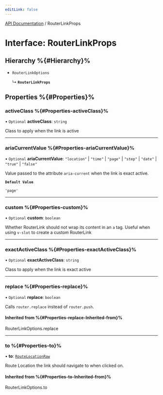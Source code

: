 ```yaml
---
editLink: false
---
```


[API Documentation](../index.md) / RouterLinkProps

# Interface: RouterLinkProps

## Hierarchy %{#Hierarchy}%

- `RouterLinkOptions`

  ↳ **`RouterLinkProps`**

## Properties %{#Properties}%

### activeClass %{#Properties-activeClass}%

• `Optional` **activeClass**: `string`

Class to apply when the link is active

---

### ariaCurrentValue %{#Properties-ariaCurrentValue}%

• `Optional` **ariaCurrentValue**: `"location"` \| `"time"` \| `"page"` \| `"step"` \| `"date"` \| `"true"` \| `"false"`

Value passed to the attribute `aria-current` when the link is exact active.

**`Default Value`**

`'page'`

---

### custom %{#Properties-custom}%

• `Optional` **custom**: `boolean`

Whether RouterLink should not wrap its content in an `a` tag. Useful when
using `v-slot` to create a custom RouterLink

---

### exactActiveClass %{#Properties-exactActiveClass}%

• `Optional` **exactActiveClass**: `string`

Class to apply when the link is exact active

---

### replace %{#Properties-replace}%

• `Optional` **replace**: `boolean`

Calls `router.replace` instead of `router.push`.

#### Inherited from %{#Properties-replace-Inherited-from}%

RouterLinkOptions.replace

---

### to %{#Properties-to}%

• **to**: [`RouteLocationRaw`](../index.md#Type-Aliases-RouteLocationRaw)

Route Location the link should navigate to when clicked on.

#### Inherited from %{#Properties-to-Inherited-from}%

RouterLinkOptions.to
